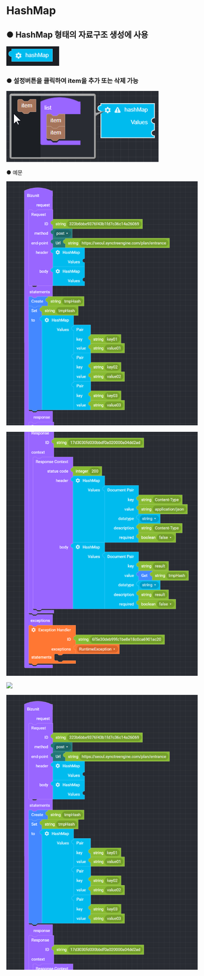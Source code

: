 # HashMap

## ● HashMap 형태의 자료구조 생성에 사용

![](../../.gitbook/assets/image%20%286%29.png)

### ● 설정버튼을 클릭하여 item을 추가 또는 삭제 가능

![](../../.gitbook/assets/image%20%2811%29.png)

● 예문

![](../../.gitbook/assets/image-2-%20%281%29.png)

![](../../.gitbook/assets/image-3-.png)

![](https://github.com/outsider0827/outsider0827/tree/98411f65a92a53d003925c3ab71f6d8706fe54a4/.gitbook/assets/image_waifu2x_art_noise1_scale_tta_1.png)

![](../../.gitbook/assets/test1.png)

